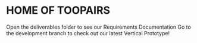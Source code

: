 # HOME OF TOOPAIRS
Open the deliverables folder to see our Requirements Documentation
Go to the development branch to check out our latest Vertical Prototype!
